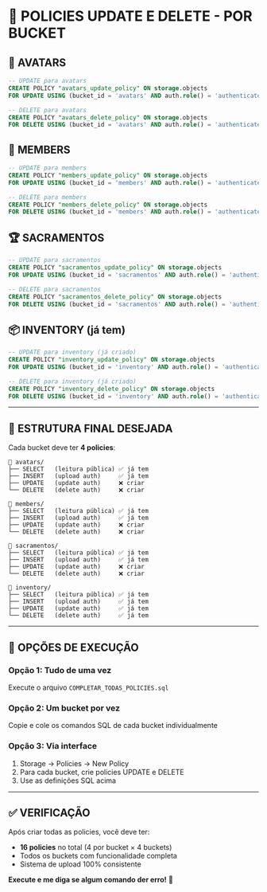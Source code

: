 # 🔧 POLICIES UPDATE E DELETE - POR BUCKET

## 📸 **AVATARS**

```sql
-- UPDATE para avatars
CREATE POLICY "avatars_update_policy" ON storage.objects
FOR UPDATE USING (bucket_id = 'avatars' AND auth.role() = 'authenticated');

-- DELETE para avatars
CREATE POLICY "avatars_delete_policy" ON storage.objects
FOR DELETE USING (bucket_id = 'avatars' AND auth.role() = 'authenticated');
```

## 👥 **MEMBERS**

```sql
-- UPDATE para members
CREATE POLICY "members_update_policy" ON storage.objects
FOR UPDATE USING (bucket_id = 'members' AND auth.role() = 'authenticated');

-- DELETE para members
CREATE POLICY "members_delete_policy" ON storage.objects
FOR DELETE USING (bucket_id = 'members' AND auth.role() = 'authenticated');
```

## 🏆 **SACRAMENTOS**

```sql
-- UPDATE para sacramentos
CREATE POLICY "sacramentos_update_policy" ON storage.objects
FOR UPDATE USING (bucket_id = 'sacramentos' AND auth.role() = 'authenticated');

-- DELETE para sacramentos
CREATE POLICY "sacramentos_delete_policy" ON storage.objects
FOR DELETE USING (bucket_id = 'sacramentos' AND auth.role() = 'authenticated');
```

## 📦 **INVENTORY** (já tem)

```sql
-- UPDATE para inventory (já criado)
CREATE POLICY "inventory_update_policy" ON storage.objects
FOR UPDATE USING (bucket_id = 'inventory' AND auth.role() = 'authenticated');

-- DELETE para inventory (já criado)
CREATE POLICY "inventory_delete_policy" ON storage.objects
FOR DELETE USING (bucket_id = 'inventory' AND auth.role() = 'authenticated');
```

---

## 🎯 **ESTRUTURA FINAL DESEJADA**

Cada bucket deve ter **4 policies**:

```
📁 avatars/
├── SELECT   (leitura pública) ✅ já tem
├── INSERT   (upload auth)     ✅ já tem
├── UPDATE   (update auth)     ❌ criar
└── DELETE   (delete auth)     ❌ criar

📁 members/
├── SELECT   (leitura pública) ✅ já tem
├── INSERT   (upload auth)     ✅ já tem
├── UPDATE   (update auth)     ❌ criar
└── DELETE   (delete auth)     ❌ criar

📁 sacramentos/
├── SELECT   (leitura pública) ✅ já tem
├── INSERT   (upload auth)     ✅ já tem
├── UPDATE   (update auth)     ❌ criar
└── DELETE   (delete auth)     ❌ criar

📁 inventory/
├── SELECT   (leitura pública) ✅ já tem
├── INSERT   (upload auth)     ✅ já tem
├── UPDATE   (update auth)     ✅ já tem
└── DELETE   (delete auth)     ✅ já tem
```

---

## 🚀 **OPÇÕES DE EXECUÇÃO**

### **Opção 1: Tudo de uma vez**

Execute o arquivo `COMPLETAR_TODAS_POLICIES.sql`

### **Opção 2: Um bucket por vez**

Copie e cole os comandos SQL de cada bucket individualmente

### **Opção 3: Via interface**

1. Storage → Policies → New Policy
2. Para cada bucket, crie policies UPDATE e DELETE
3. Use as definições SQL acima

---

## ✅ **VERIFICAÇÃO**

Após criar todas as policies, você deve ter:

- **16 policies** no total (4 por bucket × 4 buckets)
- Todos os buckets com funcionalidade completa
- Sistema de upload 100% consistente

**Execute e me diga se algum comando der erro!** 🚀
